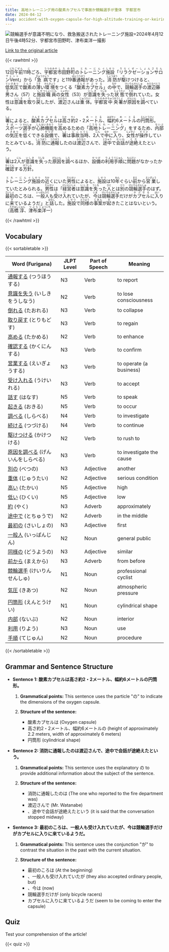 ```yaml
---
title: 高地トレーニング用の酸素カプセルで事故か競輪選手が重体　宇都宮市
date: 2024-04-12
slug: accident-with-oxygen-capsule-for-high-altitude-training-or-keirin-rider-in-critical-condition-in-utsunomiya-city
---
```


![競輪選手が意識不明になり、救急搬送されたトレーニング施設=2024年4月12日午後4時52分、宇都宮市田野町、津布楽洋一撮影](https://www.asahicom.jp/imgopt/img/d8d152b7c4/comm_L/AS20240412003226.jpg "競輪選手が意識不明になり、救急搬送されたトレーニング施設=2024年4月12日午後4時52分、宇都宮市田野町、津布楽洋一撮影")

[Link to the original article](https://asahi.com/articles/ASS4D31FFS4DUUHB00HM.html?iref=comtop_7_05)

{{< rawhtml >}}
<p>12<ruby>日<rt>にち</rt></ruby><ruby>午前<rt>ごぜん</rt></ruby>11<ruby>時<rt>じ</rt></ruby>ごろ、<ruby>宇都宮<rt>うつのみや</rt></ruby><ruby>市<rt>し</rt></ruby><ruby>田野<rt>たの</rt></ruby><ruby>町<rt>まち</rt></ruby>の<ruby>トレーニング<rt>とれーにんぐ</rt></ruby><ruby>施設<rt>しせつ</rt></ruby>「<ruby>リラクゼーションサロンVent<rt>りらくぜーしょんさろんヴェント</rt></ruby>」から「<ruby>急病<rt>きゅうびょう</rt></ruby>です」と119<ruby>番<rt>ばん</rt></ruby><ruby>通報<rt>つうほう</rt></ruby>があった。<ruby>消防<rt>しょうぼう</rt></ruby>が<ruby>駆<rt>か</rt></ruby>けつけると、<ruby>低気圧<rt>ていきあつ</rt></ruby>で<ruby>酸素<rt>さんそ</rt></ruby>の<ruby>薄<rt>うす</rt></ruby>い<ruby>環境<rt>かんきょう</rt></ruby>をつくる「<ruby>酸素<rt>さんそ</rt></ruby><ruby>カプセル<rt>かぷせる</rt></ruby>」の<ruby>中<rt>なか</rt></ruby>で、<ruby>競輪<rt>けいりん</rt></ruby><ruby>選手<rt>せんしゅ</rt></ruby>の<ruby>渡辺<rt>わたなべ</rt></ruby><ruby>藤<rt>とう</rt></ruby><ruby>男<rt>お</rt></ruby>さん（57）と<ruby>施設<rt>しせつ</rt></ruby><ruby>職員<rt>しょくいん</rt></ruby>の<ruby>女性<rt>じょせい</rt></ruby>（53）が<ruby>意識<rt>いしき</rt></ruby>を<ruby>失<rt>うしな</rt></ruby>った<ruby>状態<rt>じょうたい</rt></ruby>で<ruby>倒<rt>たお</rt></ruby>れていた。女性は<ruby>意識<rt>いしき</rt></ruby>を<ruby>取<rt>と</rt></ruby>り<ruby>戻<rt>もど</rt></ruby>したが、<ruby>渡辺<rt>わたなべ</rt></ruby>さんは<ruby>重体<rt>じゅうたい</rt></ruby>。<ruby>宇都宮<rt>うつのみや</rt></ruby><ruby>中央<rt>ちゅうおう</rt></ruby><ruby>署<rt>しょ</rt></ruby>が<ruby>原因<rt>げんいん</rt></ruby>を<ruby>調<rt>しら</rt></ruby>べている。</p>

<p><ruby>署<rt>しょ</rt></ruby>によると、<ruby>酸素<rt>さんそ</rt></ruby><ruby>カプセル<rt>かぷせる</rt></ruby>は<ruby>高<rt>たか</rt></ruby>さ<ruby>約<rt>やく</rt></ruby>2・2<ruby>メートル<rt>めーとる</rt></ruby>、<ruby>幅<rt>はば</rt></ruby><ruby>約<rt>やく</rt></ruby>6<ruby>メートル<rt>めーとる</rt></ruby>の<ruby>円筒形<rt>えんとうけい</rt></ruby>。<ruby>スポーツ<rt>すぽーつ</rt></ruby><ruby>選手<rt>せんしゅ</rt></ruby>が<ruby>心肺機能<rt>しんはいきのう</rt></ruby>を<ruby>高<rt>たか</rt></ruby>めるための「<ruby>高地<rt>こうち</rt></ruby><ruby>トレーニング<rt>とれーにんぐ</rt></ruby>」をするため、<ruby>内部<rt>ないぶ</rt></ruby>の<ruby>気圧<rt>きあつ</rt></ruby>を<ruby>低<rt>ひく</rt></ruby>くできる<ruby>設備<rt>せつび</rt></ruby>で、<ruby>署<rt>しょ</rt></ruby>は<ruby>事故<rt>じこ</rt></ruby><ruby>当時<rt>とうじ</rt></ruby>、2<ruby>人<rt>にん</rt></ruby>で<ruby>中<rt>なか</rt></ruby>に<ruby>入<rt>はい</rt></ruby>り、<ruby>女性<rt>じょせい</rt></ruby>が<ruby>操作<rt>そうさ</rt></ruby>していたとみている。<ruby>消防<rt>しょうぼう</rt></ruby>に<ruby>通報<rt>つうほう</rt></ruby>したのは<ruby>渡辺<rt>わたなべ</rt></ruby>さんで、<ruby>途中<rt>とちゅう</rt></ruby>で<ruby>会話<rt>かいわ</rt></ruby>が<ruby>途絶<rt>とだ</rt></ruby>えたという。</p>

<p><ruby>署<rt>しょ</rt></ruby>は2<ruby>人<rt>にん</rt></ruby>が<ruby>意識<rt>いしき</rt></ruby>を<ruby>失<rt>うしな</rt></ruby>った<ruby>原因<rt>げんいん</rt></ruby>を<ruby>調<rt>しら</rt></ruby>べるほか、<ruby>設備<rt>せつび</rt></ruby>の<ruby>利用<rt>りよう</rt></ruby><ruby>手順<rt>てじゅん</rt></ruby>に<ruby>問題<rt>もんだい</rt></ruby>がなかったか<ruby>確認<rt>かくにん</rt></ruby>する<ruby>方針<rt>ほうしん</rt></ruby>。</p>

<p><ruby>トレーニング<rt>とれーにんぐ</rt></ruby><ruby>施設<rt>しせつ</rt></ruby>の<ruby>近<rt>ちか</rt></ruby>くにいた<ruby>男性<rt>だんせい</rt></ruby>によると、<ruby>施設<rt>しせつ</rt></ruby>は10<ruby>年<rt>ねん</rt></ruby>ぐらい<ruby>前<rt>まえ</rt></ruby>から<ruby>営業<rt>えいぎょう</rt></ruby>していたとみられる。<ruby>男性<rt>だんせい</rt></ruby>は「<ruby>経営者<rt>けいえいしゃ</rt></ruby>は<ruby>意識<rt>いしき</rt></ruby>を<ruby>失<rt>うしな</rt></ruby>った<ruby>人<rt>ひと</rt></ruby>とは<ruby>別<rt>べつ</rt></ruby>の<ruby>競輪<rt>けいりん</rt></ruby><ruby>選手<rt>せんしゅ</rt></ruby>のはず。<ruby>最初<rt>さいしょ</rt></ruby>のころは、<ruby>一般<rt>いっぱん</rt></ruby><ruby>人<rt>ひと</rt></ruby>も<ruby>受<rt>う</rt></ruby>け<ruby>入<rt>い</rt></ruby>れていたが、<ruby>今<rt>いま</rt></ruby>は<ruby>競輪<rt>けいりん</rt></ruby><ruby>選手<rt>せんしゅ</rt></ruby>だけが<ruby>カプセル<rt>かぷせる</rt></ruby>に<ruby>入<rt>はい</rt></ruby>りに<ruby>来<rt>き</rt></ruby>ているようだ」と<ruby>話<rt>はなし</rt></ruby>した。<ruby>施設<rt>しせつ</rt></ruby>で<ruby>同様<rt>どうよう</rt></ruby>の<ruby>事案<rt>じあん</rt></ruby>が<ruby>起<rt>お</rt></ruby>きたことはないという。（<ruby>高橋<rt>たかはし</rt></ruby><ruby>淳<rt>じゅん</rt></ruby>、<ruby>津布楽<rt>つぶらく</rt></ruby><ruby>洋一<rt>よういち</rt></ruby>）</p>
{{< /rawhtml >}}

## Vocabulary


{{< sortabletable >}}

| Word (Furigana) | JLPT Level | Part of Speech | Meaning |
|-----------------|------------|---------------|---------|
|[通報する](https://jisho.org/search/%E9%80%9A%E5%A0%B1%E3%81%99%E3%82%8B) (つうほうする)| N3 | Verb | to report |
|[意識を失う](https://jisho.org/search/%E6%84%8F%E8%AD%98%E3%82%92%E5%A4%B1%E3%81%86) (いしきをうしなう)| N2 | Verb | to lose consciousness |
|[倒れる](https://jisho.org/search/%E5%80%92%E3%82%8C%E3%82%8B) (たおれる)| N3 | Verb | to collapse |
|[取り戻す](https://jisho.org/search/%E5%8F%96%E3%82%8A%E6%88%BB%E3%81%99) (とりもどす)| N3 | Verb | to regain |
|[高める](https://jisho.org/search/%E9%AB%98%E3%82%81%E3%82%8B) (たかめる)| N2 | Verb | to enhance |
|[確認する](https://jisho.org/search/%E7%A2%BA%E8%AA%8D%E3%81%99%E3%82%8B) (かくにんする)| N3 | Verb | to confirm |
|[営業する](https://jisho.org/search/%E5%96%B6%E6%A5%AD%E3%81%99%E3%82%8B) (えいぎょうする)| N3 | Verb | to operate (a business) |
|[受け入れる](https://jisho.org/search/%E5%8F%97%E3%81%91%E5%85%A5%E3%82%8C%E3%82%8B) (うけいれる)| N3 | Verb | to accept |
|[話す](https://jisho.org/search/%E8%A9%B1%E3%81%99) (はなす)| N5 | Verb | to speak |
|[起きる](https://jisho.org/search/%E8%B5%B7%E3%81%8D%E3%82%8B) (おきる)| N5 | Verb | to occur |
|[調べる](https://jisho.org/search/%E8%AA%BF%E3%81%B9%E3%82%8B) (しらべる)| N4 | Verb | to investigate |
|[続ける](https://jisho.org/search/%E7%B6%9A%E3%81%91%E3%82%8B) (つづける)| N4 | Verb | to continue |
|[駆けつける](https://jisho.org/search/%E9%A7%86%E3%81%91%E3%81%A4%E3%81%91%E3%82%8B) (かけつける)| N2 | Verb | to rush to |
|[原因を調べる](https://jisho.org/search/%E5%8E%9F%E5%9B%A0%E3%82%92%E8%AA%BF%E3%81%B9%E3%82%8B) (げんいんをしらべる)| N3 | Verb | to investigate the cause |
|[別の](https://jisho.org/search/%E5%88%A5%E3%81%AE) (べつの)| N3 | Adjective | another |
|[重体](https://jisho.org/search/%E9%87%8D%E4%BD%93) (じゅうたい)| N2 | Adjective | serious condition |
|[高い](https://jisho.org/search/%E9%AB%98%E3%81%84) (たかい)| N5 | Adjective | high |
|[低い](https://jisho.org/search/%E4%BD%8E%E3%81%84) (ひくい)| N5 | Adjective | low |
|[約](https://jisho.org/search/%E7%B4%84) (やく)| N3 | Adverb | approximately |
|[途中で](https://jisho.org/search/%E9%80%94%E4%B8%AD%E3%81%A7) (とちゅうで)| N2 | Adverb | in the middle |
|[最初の](https://jisho.org/search/%E6%9C%80%E5%88%9D%E3%81%AE) (さいしょの)| N3 | Adjective | first |
|[一般人](https://jisho.org/search/%E4%B8%80%E8%88%AC%E4%BA%BA) (いっぱんじん)| N2 | Noun | general public |
|[同様の](https://jisho.org/search/%E5%90%8C%E6%A7%98%E3%81%AE) (どうようの)| N3 | Adjective | similar |
|[前から](https://jisho.org/search/%E5%89%8D%E3%81%8B%E3%82%89) (まえから)| N3 | Adverb | from before |
|[競輪選手](https://jisho.org/search/%E7%AB%B6%E8%BC%AA%E9%81%B8%E6%89%8B) (けいりんせんしゅ)| N1 | Noun | professional cyclist |
|[気圧](https://jisho.org/search/%E6%B0%97%E5%9C%A7) (きあつ)| N2 | Noun | atmospheric pressure |
|[円筒形](https://jisho.org/search/%E5%86%86%E7%AD%92%E5%BD%A2) (えんとうけい)| N1 | Noun | cylindrical shape |
|[内部](https://jisho.org/search/%E5%86%85%E9%83%A8) (ないぶ)| N2 | Noun | interior |
|[利用](https://jisho.org/search/%E5%88%A9%E7%94%A8) (りよう)| N3 | Noun | use |
|[手順](https://jisho.org/search/%E6%89%8B%E9%A0%86) (てじゅん)| N2 | Noun | procedure |

{{< /sortabletable >}}


## Grammar and Sentence Structure

- **Sentence 1: 酸素カプセルは高さ約2・2メートル、幅約6メートルの円筒形。**

    1. **Grammatical points:** This sentence uses the particle "の" to indicate the dimensions of the oxygen capsule.
    
    2. **Structure of the sentence:** 
        - 酸素カプセルは (Oxygen capsule)
        - 高さ約2・2メートル、幅約6メートルの (height of approximately 2.2 meters, width of approximately 6 meters)
        - 円筒形 (cylindrical shape)
        
- **Sentence 2: 消防に通報したのは渡辺さんで、途中で会話が途絶えたという。**

    1. **Grammatical points:** This sentence uses the explanatory の to provide additional information about the subject of the sentence.
    
    2. **Structure of the sentence:** 
        - 消防に通報したのは (The one who reported to the fire department was)
        - 渡辺さんで (Mr. Watanabe)
        - 、途中で会話が途絶えたという (it is said that the conversation stopped midway)
        
- **Sentence 3: 最初のころは、一般人も受け入れていたが、今は競輪選手だけがカプセルに入りに来ているようだ。**

    1. **Grammatical points:** This sentence uses the conjunction "が" to contrast the situation in the past with the current situation.
    
    2. **Structure of the sentence:** 
        - 最初のころは (At the beginning)
        - 、一般人も受け入れていたが (they also accepted ordinary people, but)
        - 、今は (now)
        - 競輪選手だけが (only bicycle racers)
        - カプセルに入りに来ているようだ (seem to be coming to enter the capsule)

## Quiz

Test your comprehension of the article!

{{< quiz >}}